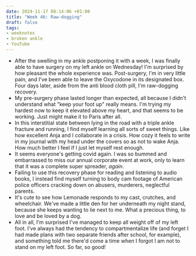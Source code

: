 ```yaml
---
date: 2024-11-17 08:14:06 +01:00
title: "Week 46: Raw-dogging"
draft: false
tags:
- weeknotes
- broken ankle
- YouTube
---
```

- After the swelling in my ankle postponing it with a week, I was finally able to have surgery on my left ankle on Wednesday! I'm surprised by how pleasant the whole experience was. Post-surgery, I'm in very little pain, and I've been able to leave the Oxycodone in its designated box. Four days later, aside from the anti blood cloth pill, I'm raw-dogging recovery. 
- My pre-surgery phase lasted longer than expected, all because I didn't understand what "keep your foot up" really means. I'm trying my hardest now to keep it elevated above my heart, and that seems to be working. Just might make it to Paris after all.
- In this interstitial state between lying in the road with a triple ankle fracture and running, I find myself learning all sorts of sweet things. Like how excellent Anja and I collaborate in a crisis. How cozy it feels to write in my journal with my head under the covers so as not to wake Anja. How much better I feel if I just let myself rest enough. 
- It seems everyone's getting covid again. I was so bummed and embarrassed to miss our annual corporate event at work, only to learn that it was a complete super spreader, _again_.
- Failing to use this recovery phase for reading and listening to audio books, I instead find myself turning to body cam footage of American police officers cracking down on abusers, murderers, neglectful parents.
- It's cute to see how Lemonade responds to my cast, crutches, and wheelchair. We've made a little den for her underneath my night stand, because she keeps wanting to lie next to me. What a precious thing, to love and be loved by a dog. 
- All in all, I'm surprised I've managed to keep all weight off of my left foot. I've always had the tendency to compartmentalize life (and forget I had made plans with two separate friends after school, for example), and something told me there'd come a time when I forgot I am not to stand on my left foot. So far, so good!